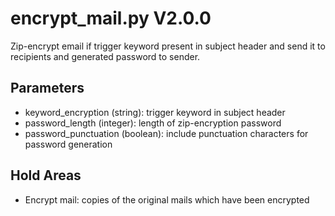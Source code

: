 encrypt_mail.py V2.0.0
======================

Zip-encrypt email if trigger keyword present in subject header and send it to recipients and generated password to sender.

## Parameters
* keyword_encryption (string): trigger keyword in subject header
* password_length (integer): length of zip-encryption password
* password_punctuation (boolean): include punctuation characters for password generation

## Hold Areas
* Encrypt mail: copies of the original mails which have been encrypted
